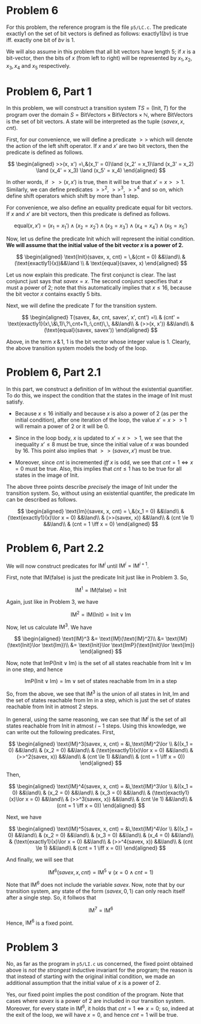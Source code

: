 # Problem 6

For this problem, the reference program is the file `p5/LC.c`. The predicate $\text{exactly1}$ on the set of bit vectors is defined as follows: $\text{exactly1}(bv)$ is true iff. exactly one bit of $bv$ is $1$.

We will also assume in this problem that all bit vectors have length $5$; if $x$ is a bit-vector, then the bits of $x$ (from left to right) will be represented by $x_1, x_2, x_3, x_4$ and $x_5$ respectively. 

# Problem 6, Part 1

In this problem, we will construct a transition system $TS = (\text{Init}, T)$ for the program over the domain $S = \text{BitVectors}\times\text{BitVectors}\times\mathbb{N}$, where $\text{BitVectors}$ is the set of bit vectors. A state will be interpreted as the tuple $\langle savex, x, cnt\rangle$.

First, for our convenience, we will define a predicate $>>$ which will denote the action of the left shift operator. If $x$ and $x'$ are two bit vectors, then the predicate is defined as follows.

$$
    \begin{aligned}
        >>(x, x') =\,&(x_1' = 0)\land (x_2' = x_1)\land (x_3' = x_2) \land (x_4' = x_3) \land (x_5' = x_4)
    \end{aligned}
$$

In other words, if $>>(x, x')$ is true, then it will be true that $x' = x >> 1$. Similarly, we can define predicates $>>^2$, $>>^3$, $>>^4$ and so on, which define shift operators which shift by more than $1$ step.

For convenience, we also define an equality predicate $\text{equal}$ for bit vectors. If $x$ and $x'$ are bit vectors, then this predicate is defined as follows.

$$\text{equal}(x, x') = (x_1 = x_1')\land (x_2 = x_2')\land (x_3 = x_3')\land (x_4 = x_4')\land (x_5 = x_5')$$

Now, let us define the predicate $\text{Init}$ which will represent the initial condition. **We will assume that the initial value of the bit vector $x$ is a power of $2$.**

$$
    \begin{aligned}
        \text{Init}(savex, x, cnt) = \,&(cnt = 0) &&\land\\
        & (\text{exactly1}(x))&&\land \\
        & \text{equal}(savex, x)
    \end{aligned}
$$

Let us now explain this predicate. The first conjunct is clear. The last conjunct just says that $savex = x$. The second conjunct specifies that $x$ must a power of $2$; note that this automatically implies that $x\le 16$, because the bit vector $x$ contains exactly $5$ bits.  

Next, we will define the predicate $T$ for the transition system.

$$
\begin{aligned}
    T(savex, &x, cnt, savex', x', cnt') =\\
    & (cnt' = \text{exactly1}(x\,\&\,1)\,?\,cnt+1\,:\,cnt)\,\, &&\land\\
    & (>>(x, x')) &&\land\\
    & (\text{equal}(savex, savex'))
\end{aligned}
$$

Above, in the term $x\,\&\,1$, $1$ is the bit vector whose integer value is $1$. Clearly, the above transition system models the body of the loop.

# Problem 6, Part 2.1

In this part, we construct a definition of $\text{Im}$ without the existential quantifier. To do this, we inspect the condition that the states in the image of $\text{Init}$ must satisfy. 

- Because $x\le 16$ initially and because $x$ is also a power of $2$ (as per the initial condition), after one iteration of the loop, the value $x' = x >> 1$ will remain a power of $2$ or it will be $0$.

- Since in the loop body, $x$ is updated to $x' = x >> 1$, we see that the inequality $x'\le 8$ must be true, since the initial value of $x$ was bounded by $16$. This point also implies that $>>(savex, x')$ must be true.

- Moreover, since $cnt$ is incremented *iff* $x$ is odd, we see that $cnt = 1\iff x = 0$ must be true. Also, this implies that $cnt\le 1$ has to be true for all states in the image of $\text{Init}$. 

The above three points describe *precisely* the image of $\text{Init}$ under the transition system. So, without using an existential quantifer, the predicate $\text{Im}$ can be described as follows.

$$
    \begin{aligned}
        \text{Im}(savex, x, cnt) = \,&(x_1 = 0) &&\land\\
        & (\text{exactly1}(x)\lor x = 0) &&\land\\
        & (>>(savex, x)) &&\land\\
        & (cnt \le 1) &&\land\\
        & (cnt = 1 \iff x = 0)
    \end{aligned}
$$

# Problem 6, Part 2.2
We will now construct predicates for $\text{IM}^i$ until $\text{IM}^i = \text{IM}^{i + 1}$.

First, note that $\text{IM}(\text{false})$ is just the predicate $\text{Init}$ just like in Problem 3. So,

$$\text{IM}^1 = \text{IM}(\text{false}) = \text{Init}$$

Again, just like in Problem 3, we have

$$\text{IM}^2 = \text{IM}(\text{Init}) = \text{Init}\lor\text{Im}$$

Now, let us calculate $\text{IM}^3$. We have

$$
    \begin{aligned}
        \text{IM}^3 &= \text{IM}(\text{IM}^2)\\
        &= \text{IM}(\text{Init}\lor \text{Im})\\
        &= \text{Init}\lor \text{ImP}(\text{Init}\lor \text{Im})
    \end{aligned}
$$

Now, note that $\text{ImP}(\text{Init}\lor \text{Im})$ is the set of all states reachable from $\text{Init}\lor \text{Im}$ in one step, and hence

$$\text{ImP}(\text{Init}\lor \text{Im}) = \text{Im}\lor \text{set of states reachable from Im in a step}$$

So, from the above, we see that $\text{IM}^3$ is the union of all states in $\text{Init}, \text{Im}$ and the set of states reachable from $\text{Im}$ in a step, which is just the set of states reachable from $\text{Init}$ in atmost $2$ steps.

In general, using the same reasoning, we can see that $\text{IM}^i$ is the set of all states reachable from $\text{Init}$ in atmost $i - 1$ steps. Using this knowledge, we can write out the following predicates. First,

$$
    \begin{aligned}
        \text{IM}^3(savex, x, cnt) = &\,\text{IM}^2\lor \\
        &((x_1 = 0) &&\land\\
        & (x_2 = 0) &&\land\\
        & (\text{exactly1}(x)\lor x = 0) &&\land\\
        & (>>^2(savex, x)) &&\land\\
        & (cnt \le 1) &&\land\\
        & (cnt = 1 \iff x = 0))
    \end{aligned}
$$

Then,

$$
    \begin{aligned}
        \text{IM}^4(savex, x, cnt) = &\,\text{IM}^3\lor \\
        &((x_1 = 0) &&\land\\
        & (x_2 = 0) &&\land\\
        & (x_3 = 0) &&\land\\
        & (\text{exactly1}(x)\lor x = 0) &&\land\\
        & (>>^3(savex, x)) &&\land\\
        & (cnt \le 1) &&\land\\
        & (cnt = 1 \iff x = 0))
    \end{aligned}
$$

Next, we have 

$$
    \begin{aligned}
        \text{IM}^5(savex, x, cnt) = &\,\text{IM}^4\lor \\
        &((x_1 = 0) &&\land\\
        & (x_2 = 0) &&\land\\
        & (x_3 = 0) &&\land\\
        & (x_4 = 0) &&\land\\
        & (\text{exactly1}(x)\lor x = 0) &&\land\\
        & (>>^4(savex, x)) &&\land\\
        & (cnt \le 1) &&\land\\
        & (cnt = 1 \iff x = 0))
    \end{aligned}
$$

And finally, we will see that

$$\text{IM}^6(savex, x, cnt) = \text{IM}^5\lor (x = 0\land cnt = 1)$$

Note that $\text{IM}^6$ does not include the variable $savex$. Now, note that by our transition system, any state of the form $\langle savex, 0, 1\rangle$ can only reach itself after a single step. So, it follwos that 

$$\text{IM}^7 = \text{IM}^6$$

Hence, $\text{IM}^6$ is a fixed point. 

# Problem 3

No, as far as the program in `p5/LI.c` us concerned, the fixed point obtained above is *not the strongest* inductive invariant for the program; the reason is that instead of starting with the original initial condition, we made an additional assumption that the initial value of $x$ is a power of $2$. 

Yes, our fixed point implies the post condition of the program. Note that cases where $savex$ is a power of $2$ are included in our transition system. Moreover, for every state in $\text{IM}^6$, it holds that $cnt = 1\iff x = 0$; so, indeed at the exit of the loop, we will have $x = 0$, and hence $cnt = 1$ will be true.